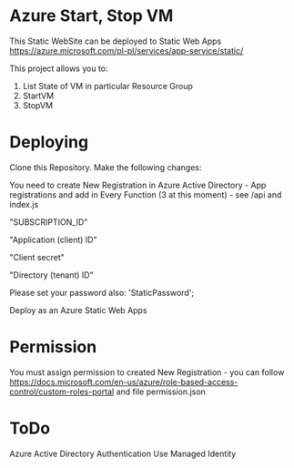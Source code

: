 # Azure Start, Stop VM

This Static WebSite can be deployed to Static Web Apps  https://azure.microsoft.com/pl-pl/services/app-service/static/

This project allows you to:
1. List State of VM in particular Resource Group
2. StartVM
3. StopVM

# Deploying
Clone this Repository.
Make the following changes:

You need to create New Registration in Azure Active Directory - App registrations and add in Every Function (3 at this moment) - see /api and index.js

"SUBSCRIPTION_ID"

"Application (client) ID"

"Client secret"

"Directory (tenant) ID"


Please set your password also:
'StaticPassword';


Deploy as an Azure Static Web Apps 


# Permission


You must assign permission to created New Registration - you can follow https://docs.microsoft.com/en-us/azure/role-based-access-control/custom-roles-portal and file permission.json


# ToDo

Azure Active Directory Authentication
Use Managed Identity 
